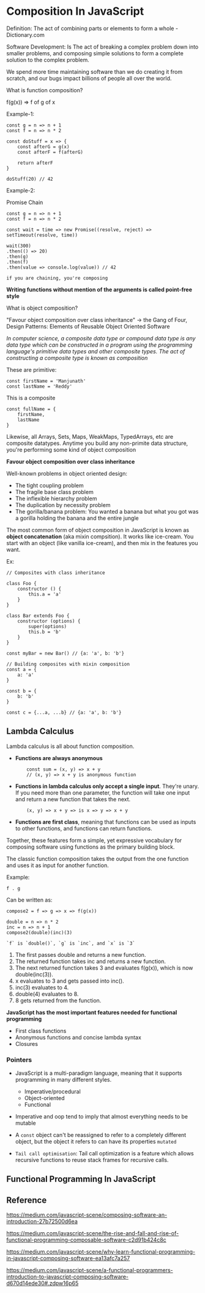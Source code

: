 # Composition In JavaScript

Definition: The act of combining parts or elements to form a whole - Dictionary.com

Software Development: Is The act of breaking a complex problem down into smaller problems, and composing simple solutions to form a complete solution to the complex problem.

We spend more time maintaining software than we do creating it from scratch, and our bugs impact billions of people all over the world.

What is function composition?

f(g(x)) => f of g of x

Example-1: 
```
const g = n => n + 1
const f = n => n * 2

const doStuff = x => {
    const afterG = g(x)
    const afterF = f(afterG)

    return afterF
}

doStuff(20) // 42
```

Example-2:

Promise Chain
```
const g = n => n + 1
const f = n => n * 2

const wait = time => new Promise((resolve, reject) => setTimeout(resolve, time))

wait(300)
.then(() => 20)
.then(g)
.then(f)
.then(value => console.log(value)) // 42
```

`if you are chaining, you're composing`

**Writing functions without mention of the arguments is called point-free style**

What is object composition?

"Favour object composition over class inheritance" -> the Gang of Four, Design Patterns: Elements of Reusable Object Oriented Software

*In computer science, a composite data type or compound data type is any data type which can be constructed in a program using the programming language's primitive data types and other composite types. The act of constructing a composite type is known as composition*

These are primitive:

```
const firstName = 'Manjunath'
const lastName = 'Reddy'
```

This is a composite

```
const fullName = {
    firstName,
    lastName
}
```

Likewise, all Arrays, Sets, Maps, WeakMaps, TypedArrays, etc are composite datatypes. Anytime you  build any non-primite data structure, you're performing some kind of object composition

**Favour object composition over class inheritance**

Well-known problems in object oriented design:
- The tight coupling problem
- The fragile base class problem
- The inflexible hierarchy problem
- The duplication by necessity problem
- The gorilla/banana problem: You wanted a banana but what you got was a gorilla holding the banana and the entire jungle

The most common form of object composition in JavaScript is known as **object concatenation** (aka mixin compsition). It works like ice-cream. You start with an object (like vanilla ice-cream), and then mix in the features you want.

Ex:

```
// Composites with class inheritance

class Foo {
    constructor () {
        this.a = 'a'
    }
}

class Bar extends Foo {
    constructor (options) {
        super(options)
        this.b = 'b'
    }
}

const myBar = new Bar() // {a: 'a', b: 'b'}

// Building composites with mixin composition
const a = {
    a: 'a'
}

const b = {
    b: 'b'
}

const c = {...a, ...b} // {a: 'a', b: 'b'}

```

##  Lambda Calculus

Lambda calculus is all about function composition.

- **Functions are always anonymous** 
    ```
        const sum = (x, y) => x + y
        // (x, y) => x + y is anonymous function
    ```

- **Functions in lambda calculus only accept a single input**. They're unary. If you need more than one parameter, the function will take one input and return a new function that takes the next.
    ```
        (x, y) => x + y => is x => y => x + y
    ```
- **Functions are first class**, meaning that functions can be used as inputs to other functions, and functions can return functions.

Together, these features form a simple, yet expressive vocabulary for composing software using functions as the primary building block.

The classic function composition takes the output from the one function and uses it as input for another function.

Example:

```
f . g
```
Can be written as:
```
compose2 = f => g => x => f(g(x))

double = n => n * 2
inc = n => n + 1
compose2(double)(inc)(3)

`f` is `double()`, `g` is `inc`, and `x` is `3`
```

1. The first passes double and returns a new function.
2. The returned function takes inc and returns a new function.
3. The next returned function takes 3 and evaluates f(g(x)), which is now double(inc(3)).
4. x evaluates to 3 and gets passed into inc().
5. inc(3) evaluates to 4.
6. double(4) evaluates to 8.
7. 8 gets returned from the function.

**JavaScript has the most important features needed for functional programming**

- First class functions
- Anonymous functions and concise lambda syntax
- Closures


### Pointers

- JavaScript is a multi-paradigm language, meaning that it supports programming in many different styles.
    - Imperative/procedural
    - Object-oriented
    - Functional

- Imperative and oop tend to imply that almost everything needs to be mutable
- A `const` object can't be reassigned to refer to a completely different object, but the object it refers to can have its properties `mutated`
- `Tail call optimisation`: Tail call optimization is a feature which allows recursive functions to reuse stack frames for recursive calls.

## Functional Programming In JavaScript



## Reference

https://medium.com/javascript-scene/composing-software-an-introduction-27b72500d6ea

https://medium.com/javascript-scene/the-rise-and-fall-and-rise-of-functional-programming-composable-software-c2d91b424c8c

https://medium.com/javascript-scene/why-learn-functional-programming-in-javascript-composing-software-ea13afc7a257

https://medium.com/javascript-scene/a-functional-programmers-introduction-to-javascript-composing-software-d670d14ede30#.zdpw16p65


